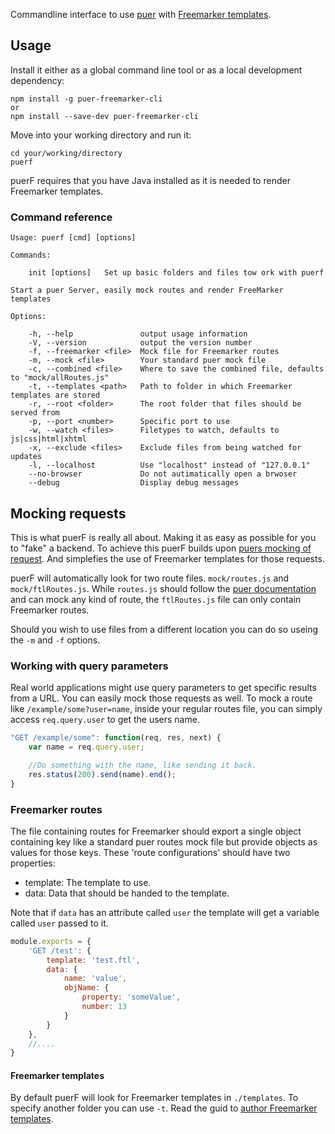 Commandline interface to use [puer](https://github.com/leeluolee/puer) with [Freemarker templates](http://freemarker.org/).

## Usage

Install it either as a global command line tool or as a local development dependency:
```
npm install -g puer-freemarker-cli
or
npm install --save-dev puer-freemarker-cli
```

Move into your working directory and run it:
```
cd your/working/directory
puerf
```
puerF requires that you have Java installed as it is needed to render Freemarker templates.

### Command reference
```
Usage: puerf [cmd] [options]

Commands:

    init [options]   Set up basic folders and files tow ork with puerf

Start a puer Server, easily mock routes and render FreeMarker templates

Options:

    -h, --help               output usage information
    -V, --version            output the version number
    -f, --freemarker <file>  Mock file for Freemarker routes
    -m, --mock <file>        Your standard puer mock file
    -c, --combined <file>    Where to save the combined file, defaults to "mock/allRoutes.js"
    -t, --templates <path>   Path to folder in which Freemarker templates are stored
    -r, --root <folder>      The root folder that files should be served from
    -p, --port <number>      Specific port to use
    -w, --watch <files>      Filetypes to watch, defaults to js|css|html|xhtml
    -x, --exclude <files>    Exclude files from being watched for updates
    -l, --localhost          Use "localhost" instead of "127.0.0.1"
    --no-browser             Do not autimatically open a brwoser
    --debug                  Display debug messages
```

## Mocking requests

This is what puerF is really all about. Making it as easy as possible for you to "fake" a backend. To achieve this puerF builds upon [puers mocking of request](https://github.com/leeluolee/puer#mock-request). And simplefies the use of Freemarker templates for those requests.

puerF will automatically look for two route files. `mock/routes.js` and `mock/ftlRoutes.js`. While `routes.js` should follow the [puer documentation](https://github.com/leeluolee/puer#mock-request) and can mock any kind of route, the `ftlRoutes.js` file can only contain Freemarker routes.

Should you wish to use files from a different location you can do so useing the `-m` and `-f` options.

### Working with query parameters

Real world applications might use query parameters to get specific results from a URL. You can easily mock those requests as well. To mock a route like `/example/some?user=name`, inside your regular routes file, you can simply access `req.query.user` to get the users name.

``` javascript
"GET /example/some": function(req, res, next) {
    var name = req.query.user;

    //Do something with the name, like sending it back.
    res.status(200).send(name).end();
}
```

### Freemarker routes

The file containing routes for Freemarker should export a single object containing key like a standard puer routes mock file but provide objects as values for those keys. These 'route configurations' should have two properties:
- template:     The template to use.
- data:         Data that should be handed to the template.

Note that if `data` has an attribute called `user` the template will get a variable called `user` passed to it.

``` javascript
module.exports = {     
    'GET /test': {
        template: 'test.ftl',
        data: {
            name: 'value',
            objName: {
                property: 'someValue',
                number: 13
            }
        }
    },
    //....
}
```

#### Freemarker templates

By default puerF will look for Freemarker templates in `./templates`. To specify another folder you can use `-t`. Read the guid to [author Freemarker templates](http://freemarker.org/docs/dgui.html).
